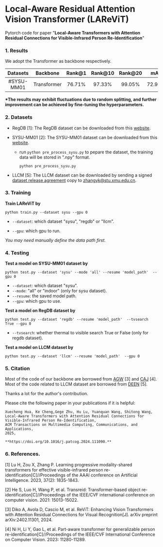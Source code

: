 # Local-Aware Residual Attention Vision Transformer (LAReViT)
Pytorch code for paper "**Local-Aware Transformers with Attention Residual Connections for Visible-Infrared Person Re-Identification**"

### 1. Results
We adopt the Transformer as backbone respectively.

|   Datasets   | Backbone | Rank@1  | Rank@10| Rank@20  | mAP     |  mINP |  Model |  - |
|:-------:|:---:|:-------:|:-------:|:-------:|:-------:|:-------:|:-------:|:-------:|
|#SYSU-MM01  | Transformer  |  76.71% |  97.33% | 99.05% | 72.95% | 60.18% |[GoogleDrive](https://drive.google.com/file/d/1oR6o6TnNCCfEEdgOu08n4NmSt0DN8SoK/view?usp=sharing)|[Baidu Netdisk](https://pan.baidu.com/s/1r2UwL95RtvFgZ_RUCSPLEw?pwd=0508)|

**\*The results may exhibit fluctuations due to random splitting, and further improvement can be achieved by fine-tuning the hyperparameters.**

### 2. Datasets

- RegDB [1]: The RegDB dataset can be downloaded from this [website](http://dm.dongguk.edu/link.html).

- SYSU-MM01 [2]: The SYSU-MM01 dataset can be downloaded from this [website](http://isee.sysu.edu.cn/project/RGBIRReID.htm).

  - run `python pre_process_sysu.py` to pepare the dataset, the training data will be stored in ".npy" format.

    ```
    python pre_process_sysu.py
    ```

- LLCM [5]: The LLCM dataset can be downloaded by sending a signed [dataset release agreement](https://github.com/ZYK100/LLCM/blob/main/Agreement/LLCM%20DATASET%20RELEASE%20AGREEMENT.pdf) copy to zhangyk@stu.xmu.edu.cn. 


### 3. Training


**Train LAReViT by**

```
python train.py --dataset sysu --gpu 0
```
- `--dataset`: which dataset "sysu", "regdb" or "llcm".

- `--gpu`: which gpu to run.

*You may need manually define the data path first.*



### 4. Testing

**Test a model on SYSU-MM01 dataset by**

```
python test.py --dataset 'sysu' --mode 'all' --resume 'model_path'  --gpu 0
```
  - `--dataset`: which dataset "sysu".
  - `--mode`: "all" or "indoor"  (only for sysu dataset).
  - `--resume`: the saved model path.
  - `--gpu`: which gpu to use.



**Test a model on RegDB dataset by**

```
python test.py --dataset 'regdb' --resume 'model_path'  --tvsearch True --gpu 0
```

  - `--tvsearch`:  whether thermal to visible search  True or False (only for regdb dataset).


**Test a model on LLCM dataset by**

```
python test.py --dataset 'llcm' --resume 'model_path'  --gpu 0
```

### 5. Citation

Most of the code of our backbone are borrowed from [AGW](https://github.com/mangye16/Cross-Modal-Re-ID-baseline) [3] and [CAJ](https://github.com/mangye16/Cross-Modal-Re-ID-baseline) [4]. Most of the code related to LLCM dataset are borrowed from [DEEN](https://github.com/mangye16/Cross-Modal-Re-ID-baseline) [5]. 

Thanks a lot for the author's contribution.

Please cite the following paper in your publications if it is helpful:

```
Xuecheng Hua, Ke Cheng,Gege Zhu, Hu Lu, Yuanquan Wang, Shitong Wang,
Local-Aware Transformers with Attention Residual Connections for Visible-Infrared Person Re-Identification,
ACM Transactions on Multimedia Computing, Communications, and Applications,
2025,

**https://doi.org/10.1016/j.patcog.2024.111090.**
```

###  6. References.

[1] Lu H, Zou X, Zhang P. Learning progressive modality-shared transformers for effective visible-infrared person re-identification[C]//Proceedings of the AAAI conference on Artificial Intelligence. 2023, 37(2): 1835-1843.

[2] He S, Luo H, Wang P, et al. Transreid: Transformer-based object re-identification[C]//Proceedings of the IEEE/CVF international conference on computer vision. 2021: 15013-15022.

[3] Diko A, Avola D, Cascio M, et al. ReViT: Enhancing Vision Transformers with Attention Residual Connections for Visual Recognition[J]. arXiv preprint arXiv:2402.11301, 2024.

[4] Ni H, Li Y, Gao L, et al. Part-aware transformer for generalizable person re-identification[C]//Proceedings of the IEEE/CVF International Conference on Computer Vision. 2023: 11280-11289.


